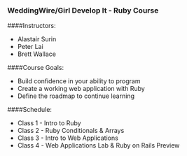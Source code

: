 ### WeddingWire/Girl Develop It - Ruby Course

####Instructors:
- Alastair Surin
- Peter Lai 
- Brett Wallace

####Course Goals:
- Build confidence in your ability to program
- Create a working web application with Ruby
- Define the roadmap to continue learning

####Schedule:
- Class 1 - Intro to Ruby
- Class 2 - Ruby Conditionals & Arrays
- Class 3 - Intro to Web Applications
- Class 4 -  Web Applications Lab & Ruby on Rails Preview

